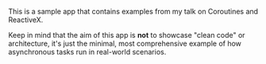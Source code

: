 This is a sample app that contains examples from my talk on Coroutines and ReactiveX.

Keep in mind that the aim of this app is **not** to showcase "clean code" or architecture, it's just the minimal, most comprehensive example of how asynchronous tasks run in real-world scenarios.